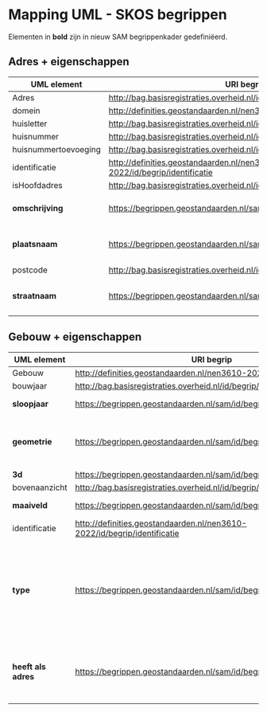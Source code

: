 # Mapping UML - SKOS begrippen

Elementen in **bold** zijn in nieuw SAM begrippenkader gedefiniëerd. 

## Adres + eigenschappen

| UML element | URI begrip | Opmerkingen |
|-------------|------------|-------------|
| Adres       | http://bag.basisregistraties.overheid.nl/id/begrip/Adres | |
| domein | http://definities.geostandaarden.nl/nen3610-2022/id/begrip/domein | | 
| huisletter | http://bag.basisregistraties.overheid.nl/id/begrip/Huisletter | |
| huisnummer | http://bag.basisregistraties.overheid.nl/id/begrip/Huisnummer | |
| huisnummertoevoeging | http://bag.basisregistraties.overheid.nl/id/begrip/Huisnummertoevoeging | |
| identificatie | http://definities.geostandaarden.nl/nen3610-2022/id/begrip/identificatie | |
| isHoofdadres | http://bag.basisregistraties.overheid.nl/id/begrip/Hoofdadres | |
| **omschrijving** | https://begrippen.geostandaarden.nl/sam/id/begrip/omschrijving | Niet gevonden in BAG | 
| **plaatsnaam** | https://begrippen.geostandaarden.nl/sam/id/begrip/plaatsnaam | Met `closeMatch` naar BAG `Naam` |
| postcode | http://bag.basisregistraties.overheid.nl/id/begrip/Postcode | |
| **straatnaam** | https://begrippen.geostandaarden.nl/sam/id/begrip/straatnaam | Met `closeMatch` naar BAG `Naam` | 

## Gebouw + eigenschappen 

| UML element | URI begrip | Opmerkingen |
|-------------|------------|-------------|
| Gebouw | http://definities.geostandaarden.nl/nen3610-2022/id/begrip/gebouw | |
| bouwjaar | http://bag.basisregistraties.overheid.nl/id/begrip/OorspronkelijkBouwjaar | |
| **sloopjaar** | https://begrippen.geostandaarden.nl/sam/id/begrip/sloopjaar | Met `related` naar BAG `PandGesloopt` |
| **geometrie** | https://begrippen.geostandaarden.nl/sam/id/begrip/geometrie | Met `closeMatch` naar NEN3610 `georeferentie` en `narrowMatch` naar BAG `Geometrie` |
| **3d** | https://begrippen.geostandaarden.nl/sam/id/begrip/3d_geometrie | |
| bovenaanzicht | http://bag.basisregistraties.overheid.nl/id/begrip/Geometrie | |
| **maaiveld** | https://begrippen.geostandaarden.nl/sam/id/begrip/maaiveldgeometrie | ontbreekt in [IMGeo begrippenkader](https://definities.geostandaarden.nl/imgeo/nl/) |
| identificatie | http://definities.geostandaarden.nl/nen3610-2022/id/begrip/identificatie | |
| **type** | https://begrippen.geostandaarden.nl/sam/id/begrip/gebouwtype | Met `narrowMatch` naar BAG `Gebruiksdoel`, BGT `Bgt-type_overigBouwwerk`, BGT `Plus-type_overigBouwwerk`, en BRT `TypeGebouw`. **Vraag**: `narrowMatch` of `related`? |
| **heeft als adres** | https://begrippen.geostandaarden.nl/sam/id/begrip/heeft_als_adres | Met `narrowMatch` naar BAG `hoofdadres` en `nevenadres`. **Vraag**: is deze wel nodig naast het [BAG begrip Adres](http://bag.basisregistraties.overheid.nl/id/begrip/Adres)? |
